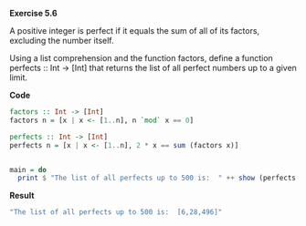 **Exercise 5.6**

A positive integer is perfect if it equals the sum of all of its factors, excluding the number itself. 

Using a list comprehension and the function factors, define a function perfects :: Int -> [Int] that returns the list of all perfect numbers up to a given limit.

**Code**

```haskell
factors :: Int -> [Int]
factors n = [x | x <- [1..n], n `mod` x == 0] 

perfects :: Int -> [Int]
perfects n = [x | x <- [1..n], 2 * x == sum (factors x)]


main = do
  print $ "The list of all perfects up to 500 is:  " ++ show (perfects 500)
```

**Result**
```bash
"The list of all perfects up to 500 is:  [6,28,496]"
```
